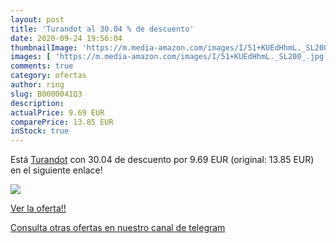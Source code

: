 ```yaml
---
layout: post
title: 'Turandot al 30.04 % de descuento'
date: 2020-09-24 19:56:04
thumbnailImage: 'https://m.media-amazon.com/images/I/51+KUEdHhmL._SL200_.jpg'
images: [ 'https://m.media-amazon.com/images/I/51+KUEdHhmL._SL200_.jpg' ]
comments: true
category: ofertas
author: ring
slug: B0000041Q3
description:
actualPrice: 9.69 EUR
comparePrice: 13.85 EUR
inStock: true
---
```


Está [Turandot](https://www.amazon.com/dp/B0000041Q3/?tag=redken08-20) con 30.04 de descuento por 9.69 EUR (original: 13.85 EUR) en el siguiente enlace!

[![](https://m.media-amazon.com/images/I/51+KUEdHhmL._SL200_.jpg)](https://www.amazon.com/dp/B0000041Q3/?tag=redken08-20)

[Ver la oferta!!](https://www.amazon.com/dp/B0000041Q3/?tag=redken08-20)

[Consulta otras ofertas en nuestro canal de telegram](https://t.me/s/ofertas25)
